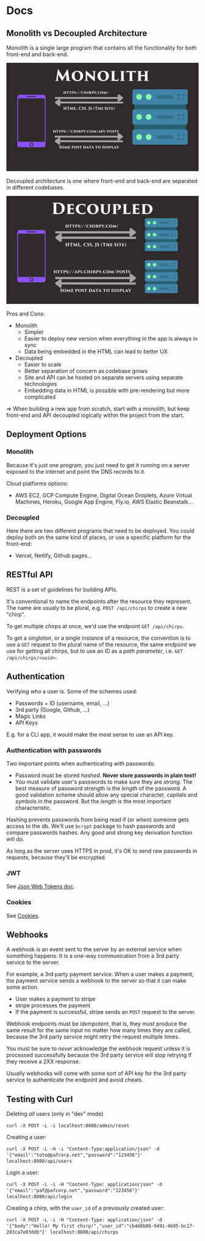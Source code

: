 # Docs

## Monolith vs Decoupled Architecture

Monolith is a single large program that contains all the functionality for both front-end and back-end.

![monolith architecture](./monolith.png)

Decoupled architecture is one where front-end and back-end are separated in different codebases.

![decoupled architecture](./decoupled.png)

Pros and Cons:
- Monolith
  - Simpler
  - Easier to deploy new version when everything in the app is always in sync
  - Data being embedded in the HTML can lead to better UX
- Decoupled
  - Easier to scale
  - Better separation of concern as codebase grows
  - Site and API can be hosted on separate servers using separate technologies
  - Embedding data in HTML is possible with pre-rendering but more complicated

=> When building a new app from scratch, start with a monolith, but keep front-end and API decoupled logically within the project from the start.

## Deployment Options

### Monolith

Because it's just one program, you just need to get it running on a server exposed to the internet and point the DNS records to it.

Cloud platforms options:
- AWS EC2, GCP Compute Engine, Digital Ocean Droplets, Azure Virtual Machines, Heroku, Google App Engine, Fly.io, AWS Elastic Beanstalk...

### Decoupled

Here there are two different programs that need to be deployed. You could deploy both on the same kind of places, or use a specific platform for the front-end:
- Vercel, Netlify, Github pages...

## RESTful API

REST is a set of guidelines for building APIs.

It's conventional to name the endpoints after the resource they represent. The name are usualy to be plural, e.g. `POST /api/chirps` to create a new "chirp".

To get multiple chirps at once, we'd use the endpoint `GET /api/chirps`.

To get a *singleton*, or a single instance of a resource, the convention is to use a `GET` request to the plural name of the resource, the same endpoint we use for getting all chirps, but to use an ID as a *path parameter*, i.e. `GET /api/chirps/<uuid>`.

## Authentication

Verifying *who* a user is. Some of the schemes used:
- Passwords + ID (username, email, ...)
- 3rd party (Google, Github, ...)
- Magic Links
- API Keys

E.g. for a CLI app, it would make the most sense to use an API key.

### Authentication with passwords

Two important points when authenticating with passwords:
- Password must be stored *hashed*. **Never store passwords in plain text!**
- You must validate user's passwords to make sure they are *strong*. The best measure of password strength is the *length* of the password. A good validation scheme should allow any special character, capitals and symbols in the password. But the *length* is the most important characteristic.

Hashing prevents passwords from being read if (or *when*) someone gets access to the db. We'll use `bcrypt` package to hash passwords and compare passwords hashes. Any good and strong key derivation function will do.

As long as the server uses HTTPS in prod, it's OK to send raw passwords in requests, because they'll be encrypted.

### JWT

See [Json Web Tokens doc](./JWT.md).

### Cookies

See [Cookies](./COOKIES.md).

## Webhooks

A webhook is an event sent to the server by an external service when something happens. It is a one-way communication from a 3rd party service to the server.

For example, a 3rd party payment service. When a user makes a payment, the payment service sends a webhook to the server so that it can make some action.
- User makes a payment to stripe
- stripe processes the payment
- If the payment is successful, stripe sends an `POST` request to the server.

Webhook endpoints must be *idempotent*, that is, they must produce the same result for the same input no matter how many times they are called, because the 3rd party service might retry the request multiple times.

You must be sure to *never* acknowledge the webhook request unless it is processed successfully because the 3rd party service will stop retrying if they receive a 2XX response.

Usually webhooks will come with some sort of API key for the 3rd party service to authenticate the endpoint and avoid cheats.

## Testing with Curl

Deleting *all* users (only in "dev" mode)
```shell
curl -X POST -L -i localhost:8080/admin/reset
```

Creating a user:
```shell
curl -X POST -L -H -i "Content-Type:application/json" -d '{"email":"toto@pafcorp.net","password":"123456"}' localhost:8080/api/users
```

Login a user:
```shell
curl -X POST -L -i -H "Content-Type: application/json" -d '{"email":"paf@pafcorp.net","password":"123456"}' localhost:8080/api/login
```

Creating a chirp, with the `user_id` of a previously created user:
```shell
curl -X POST -L -i -H "Content-Type: application/json" -d '{"body":"Hello! My first chirp!","user_id":"cb4d8b86-9491-4b95-bc17-283ca7e83ddb"}' localhost:8080/api/chirps
```
